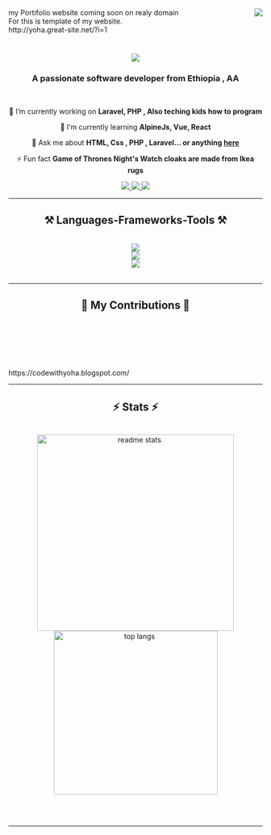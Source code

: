 <img align="right" src="https://visitor-badge.laobi.icu/badge?page_id=yohatechtop.yohatechtop" />
my Portifolio website coming soon on realy domain <br>
For this is template of my website. <br>
http://yoha.great-site.net/?i=1

<h1 align="center">
    <img src="https://readme-typing-svg.herokuapp.com/?font=Righteous&size=35&center=true&vCenter=true&width=500&height=70&duration=4000&lines=Hi+There!+👋;+I'm+Yohannes+Zerihun;" />
</h1>

<h3 align="center">A passionate software developer from Ethiopia , AA</h3>

<br/>

<div align="center">
 
 🔭 I’m currently working on **Laravel, PHP , Also teching kids how to program**
 
 🌱 I’m currently learning **AlpineJs, Vue, React**

💬 Ask me about **HTML, Css , PHP , Laravel... or anything [here](https://github.com/yohatechtop/yohatechtop/issues)**

⚡ Fun fact **Game of Thrones Night's Watch cloaks are made from Ikea rugs**

 </div>
 
<div align="center"> 
  <a href="mailto:johnpro3269@gmail.com">
    <img src="https://img.shields.io/badge/Gmail-333333?style=for-the-badge&logo=gmail&logoColor=red" />
  </a>
  <a href="https://linkedin.com/in/codewithyoha" target="_blank">
    <img src="https://img.shields.io/badge/LinkedIn-0077B5?style=for-the-badge&logo=linkedin&logoColor=white" target="_blank" />
  </a>
  <a href="https://yohatechtop.github.io" target="_blank">
     <img src="https://img.shields.io/badge/Portfolio-FF5722?style=for-the-badge&logo=todoist&logoColor=white" target="_blank" /> <!-- sqlite, safari, google-chrome are other good icon options -->
  </a>
</div>

 <hr/>
 
<h2 align="center">⚒️ Languages-Frameworks-Tools ⚒️</h2>
<br/>
<div align="center">
    <img src="https://skillicons.dev/icons?i=php,laravel,symfony,jquery" /><br>
    <img src="https://skillicons.dev/icons?i=nodejs,python,javascript,c,java,cpp,mysql,flask" /><br>
    <img src="https://skillicons.dev/icons?i=react,bootstrap,html,css,vscode,github,figma,tailwind,git" />
</div>

<br/>
<hr/>

<div align="center">
  <h2>🐍 My Contributions 🐍</h2>
  <br>
<!--   <img alt="snake eating my contributions" src="https://raw.githubusercontent.com/yohatechtop/yohatechtop/output/snake.svg" /> -->

  
  <br/><br/><br/>
</div>
https://codewithyoha.blogspot.com/

<hr/>

<h2 align="center">⚡ Stats ⚡</h2>
<br>
<div align="center">
<!--   <img 
    width="390" 
    src="https://github-readme-streak-stats.vercel.app/?user=yohatechtop&count_private=true&theme=react&border_radius=10" 
    alt="streak stats"
  /> -->
  <img 
    width="390" 
    src="https://github-readme-stats.vercel.app/api?username=yohatechtop&count_private=true&show_icons=true&theme=react&rank_icon=github&border_radius=10" 
    alt="readme stats" 
  />
  <br/>
  <img 
    width="325" 
    align="center" 
    src="https://github-readme-stats.vercel.app/api/top-langs/?username=yohatechtop&hide=HTML&langs_count=8&layout=compact&theme=react&border_radius=10&size_weight=0.5&count_weight=0.5&exclude_repo=github-readme-stats" 
    alt="top langs" 
  />
</div>

<br/><br/>

<hr/>
